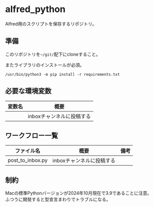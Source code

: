 # alfred_python

Alfred用のスクリプトを保存するリポジトリ。

## 準備

このリポジトリを`~/git/`配下にcloneすること。

またライブラリのインストールが必須。

```shell
/usr/bin/python3 -m pip install -r requirements.txt
```

## 必要な環境変数

| 変数名 | 概要                      |
| ------ | ------------------------- |
|        | inboxチャンネルに投稿する |


## ワークフロー一覧

| ファイル名       | 概要                      | 備考 |
| ---------------- | ------------------------- | ---- |
| post_to_inbox.py | inboxチャンネルに投稿する |      |

## 制約

Macの標準Pythonバージョンが2024年10月現在で3.9であることに注意。  
ふつうに開発すると型宣言まわりでトラブルになる。
